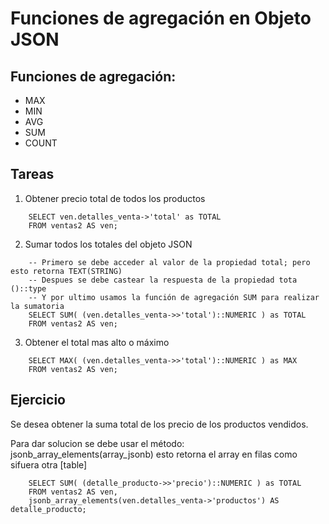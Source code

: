 # Funciones de agregación en Objeto JSON

## Funciones de agregación:
- MAX
- MIN
- AVG
- SUM
- COUNT

## Tareas
1. Obtener precio total de todos los productos
~~~
    SELECT ven.detalles_venta->'total' as TOTAL
    FROM ventas2 AS ven;
~~~

2. Sumar todos los totales del objeto JSON
~~~
    -- Primero se debe acceder al valor de la propiedad total; pero esto retorna TEXT(STRING)
    -- Despues se debe castear la respuesta de la propiedad tota ()::type
    -- Y por ultimo usamos la función de agregación SUM para realizar la sumatoria
    SELECT SUM( (ven.detalles_venta->>'total')::NUMERIC ) as TOTAL
    FROM ventas2 AS ven;
~~~

3. Obtener el total mas alto o máximo
~~~
    SELECT MAX( (ven.detalles_venta->>'total')::NUMERIC ) as MAX
    FROM ventas2 AS ven;
~~~

## Ejercicio
Se desea obtener la suma total de los precio de los productos vendidos.

Para dar solucion se debe usar el método:
jsonb_array_elements(array_jsonb) esto retorna el array en filas como sifuera otra [table] 
~~~
    SELECT SUM( (detalle_producto->>'precio')::NUMERIC ) as TOTAL
    FROM ventas2 AS ven,
    jsonb_array_elements(ven.detalles_venta->'productos') AS detalle_producto; 
~~~
 
